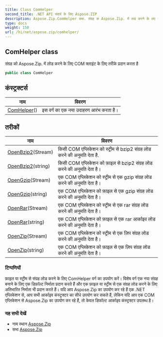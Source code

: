 ```yaml
---
title: Class ComHelper
second_title: .NET API संदर्भ के लिए Aspose.ZIP
description: Aspose.Zip.ComHelper कक्ष. संग्रह क Aspose.Zip. में लड करने के लए COM क्लइंट के लए तरके प्रदन करत है
type: docs
weight: 150
url: /hi/net/aspose.zip/comhelper/
---
```

## ComHelper class

संग्रह को Aspose.Zip. में लोड करने के लिए COM क्लाइंट के लिए तरीके प्रदान करता है

```csharp
public class ComHelper
```

## कंस्ट्रक्टर्स

| नाम | विवरण |
| --- | --- |
| [ComHelper](comhelper/)() | इस वर्ग का एक नया उदाहरण आरंभ करता है। |

## तरीकों

| नाम | विवरण |
| --- | --- |
| [OpenBzip2](../../aspose.zip/comhelper/openbzip2/#openbzip2)(Stream) | किसी COM एप्लिकेशन को स्ट्रीम से bzip2 संग्रह लोड करने की अनुमति देता है. |
| [OpenBzip2](../../aspose.zip/comhelper/openbzip2/#openbzip2_1)(string) | किसी COM एप्लिकेशन को फ़ाइल से bzip2 संग्रह लोड करने की अनुमति देता है। |
| [OpenGzip](../../aspose.zip/comhelper/opengzip/#opengzip)(Stream) | एक COM एप्लिकेशन को स्ट्रीम से एक gzip संग्रह लोड करने की अनुमति देता है। |
| [OpenGzip](../../aspose.zip/comhelper/opengzip/#opengzip_1)(string) | एक COM एप्लिकेशन को फ़ाइल से एक gzip संग्रह लोड करने की अनुमति देता है। |
| [OpenRar](../../aspose.zip/comhelper/openrar/#openrar)(Stream) | एक COM एप्लिकेशन को स्ट्रीम से एक rar संग्रह लोड करने की अनुमति देता है। |
| [OpenRar](../../aspose.zip/comhelper/openrar/#openrar_1)(string) | एक COM एप्लिकेशन को फ़ाइल से एक rar आर्काइव लोड करने की अनुमति देता है। |
| [OpenZip](../../aspose.zip/comhelper/openzip/#openzip)(Stream) | एक COM एप्लिकेशन को स्ट्रीम से एक ज़िप संग्रह लोड करने की अनुमति देता है। |
| [OpenZip](../../aspose.zip/comhelper/openzip/#openzip_1)(string) | एक COM एप्लिकेशन को फ़ाइल से एक ज़िप संग्रह लोड करने की अनुमति देता है। |

### टिप्पणियों

फ़ाइल या स्ट्रीम से संग्रह लोड करने के लिए ComHelper वर्ग का उपयोग करें। विशेष वर्ग एक नया संग्रह बनाने के लिए एक डिफ़ॉल्ट निर्माता प्रदान करते हैं और एक फ़ाइल या स्ट्रीम से एक संग्रह लोड करने के लिए अतिभारित निर्माता भी प्रदान करते हैं। यदि आप Aspose.Zip का उपयोग कर रहे हैं एक .NET एप्लिकेशन से, आप सभी आर्काइव कंस्ट्रक्टर का सीधे उपयोग कर सकते हैं, लेकिन यदि आप एक COM एप्लिकेशन से Aspose.Zip का उपयोग कर रहे हैं, तो केवल डिफॉल्ट आर्काइव कंस्ट्रक्टर उपलब्ध है।

### यह सभी देखें

* नाम स्थान [Aspose.Zip](../../aspose.zip/)
* सभा [Aspose.Zip](../../)


